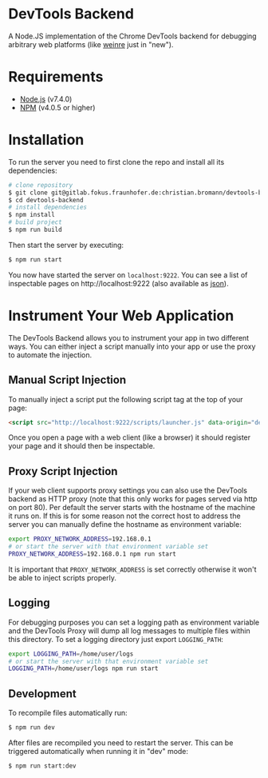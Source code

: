 DevTools Backend
================

A Node.JS implementation of the Chrome DevTools backend for debugging arbitrary web platforms (like [weinre](https://people.apache.org/~pmuellr/weinre/docs/latest/Home.html) just in "new").

# Requirements

- [Node.js](https://nodejs.org/en/) (v7.4.0)
- [NPM](https://www.npmjs.com/) (v4.0.5 or higher)

# Installation

To run the server you need to first clone the repo and install all its dependencies:

```sh
# clone repository
$ git clone git@gitlab.fokus.fraunhofer.de:christian.bromann/devtools-backend.git
$ cd devtools-backend
# install dependencies
$ npm install
# build project
$ npm run build
```

Then start the server by executing:

```sh
$ npm run start
```

You now have started the server on `localhost:9222`. You can see a list of inspectable pages on http://localhost:9222 (also available as [json](http://localhost:9222/json)).

# Instrument Your Web Application

The DevTools Backend allows you to instrument your app in two different ways. You can either inject a script manually into your app or use the proxy to automate the injection.

## Manual Script Injection

To manually inject a script put the following script tag at the top of your page:

```html
<script src="http://localhost:9222/scripts/launcher.js" data-origin="debugger"></script>
```

Once you open a page with a web client (like a browser) it should register your page and it should then be inspectable.

## Proxy Script Injection

If your web client supports proxy settings you can also use the DevTools backend as HTTP proxy (note that this only works for pages served via http on port 80). Per default the server starts with the hostname of the machine it runs on. If this is for some reason not the correct host to address the server you can manually define the hostname as environment variable:

```sh
export PROXY_NETWORK_ADDRESS=192.168.0.1
# or start the server with that environment variable set
PROXY_NETWORK_ADDRESS=192.168.0.1 npm run start
```

It is important that `PROXY_NETWORK_ADDRESS` is set correctly otherwise it won't be able to inject scripts properly.

## Logging

For debugging purposes you can set a logging path as environment variable and the DevTools Proxy will dump all log messages to multiple files within this directory. To set a logging directory just export `LOGGING_PATH`:

```sh
export LOGGING_PATH=/home/user/logs
# or start the server with that environment variable set
LOGGING_PATH=/home/user/logs npm run start
```

## Development

To recompile files automatically run:

```sh
$ npm run dev
```

After files are recompiled you need to restart the server. This can be triggered automatically when running it in "dev" mode:

```sh
$ npm run start:dev
```

